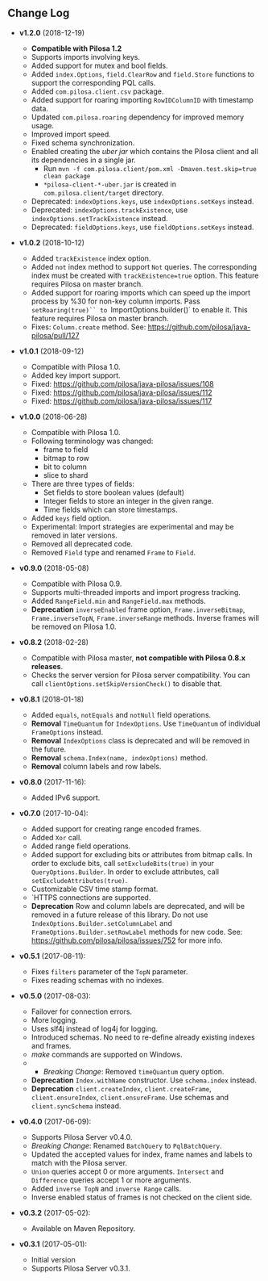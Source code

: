 ## Change Log

* **v1.2.0** (2018-12-19)
    * **Compatible with Pilosa 1.2**
    * Supports imports involving keys.
    * Added support for mutex and bool fields.
    * Added `index.Options`, `field.ClearRow` and `field.Store` functions to support the corresponding PQL calls.
    * Added `com.pilosa.client.csv` package.
    * Added support for roaring importing `RowIDColumnID` with timestamp data.
    * Updated `com.pilosa.roaring` dependency for improved memory usage.
    * Improved import speed.
    * Fixed schema synchronization.
    * Enabled creating the *uber jar* which contains the Pilosa client and all its dependencies in a single jar.
        * Run `mvn -f com.pilosa.client/pom.xml -Dmaven.test.skip=true clean package`
        * `*pilosa-client-*-uber.jar` is created in `com.pilosa.client/target` directory.
    * Deprecated: `indexOptions.keys`, use `indexOptions.setKeys` instead.
    * Deprecated: `indexOptions.trackExistence`, use `indexOptions.setTrackExistence` instead.
    * Deprecated: `fieldOptions.keys`, use `fieldOptions.setKeys` instead.

* **v1.0.2** (2018-10-12)
    * Added `trackExistence` index option.
    * Added `not` index method to support `Not` queries. The corresponding index must be created with `trackExistence=true` option. This feature requires Pilosa on master branch.
    * Added support for roaring imports which can speed up the import process by %30 for non-key column imports. Pass `setRoaring(true)`` to `ImportOptions.builder()` to enable it. This feature requires Pilosa on master branch.
    * Fixes: `Column.create` method. See: https://github.com/pilosa/java-pilosa/pull/127

* **v1.0.1** (2018-09-12)
    * Compatible with Pilosa 1.0.
    * Added key import support.
    * Fixed: https://github.com/pilosa/java-pilosa/issues/108
    * Fixed: https://github.com/pilosa/java-pilosa/issues/112
    * Fixed: https://github.com/pilosa/java-pilosa/issues/117

* **v1.0.0** (2018-06-28)
    * Compatible with Pilosa 1.0.
    * Following terminology was changed:
        * frame to field
        * bitmap to row
        * bit to column
        * slice to shard
    * There are three types of fields:
        * Set fields to store boolean values (default)
        * Integer fields to store an integer in the given range.
        * Time fields which can store timestamps.
    * Added `keys` field option.
    * Experimental: Import strategies are experimental and may be removed in later versions.
    * Removed all deprecated code.
    * Removed `Field` type and renamed `Frame` to `Field`.

* **v0.9.0** (2018-05-08)
    * Compatible with Pilosa 0.9.
    * Supports multi-threaded imports and import progress tracking.
    * Added `RangeField.min` and `RangeField.max` methods.
    * **Deprecation** `inverseEnabled` frame option, `Frame.inverseBitmap`, `Frame.inverseTopN`, `Frame.inverseRange` methods. Inverse frames will be removed on Pilosa 1.0.


* **v0.8.2** (2018-02-28)
    * Compatible with Pilosa master, **not compatible with Pilosa 0.8.x releases**.
    * Checks the server version for Pilosa server compatibility. You can call `clientOptions.setSkipVersionCheck()` to disable that.

* **v0.8.1** (2018-01-18)
    * Added `equals`, `notEquals` and `notNull` field operations.
    * **Removal** `TimeQuantum` for `IndexOptions`. Use `TimeQuantum` of individual `FrameOptions` instead.
    * **Removal** `IndexOptions` class is deprecated and will be removed in the future.
    * **Removal** `schema.Index(name, indexOptions)` method.
    * **Removal** column labels and row labels.

* **v0.8.0** (2017-11-16):
    * Added IPv6 support.

* **v0.7.0** (2017-10-04):
    * Added support for creating range encoded frames.
    * Added `Xor` call.
    * Added range field operations.
    * Added support for excluding bits or attributes from bitmap calls. In order to exclude bits, call `setExcludeBits(true)` in your `QueryOptions.Builder`. In order to exclude attributes, call `setExcludeAttributes(true)`.
    * Customizable CSV time stamp format.
    * `HTTPS connections are supported.
    * **Deprecation** Row and column labels are deprecated, and will be removed in a future release of this library. Do not use `IndexOptions.Builder.setColumnLabel` and `FrameOptions.Builder.setRowLabel` methods for new code. See: https://github.com/pilosa/pilosa/issues/752 for more info.

* **v0.5.1** (2017-08-11):
    * Fixes `filters` parameter of the `TopN` parameter.
    * Fixes reading schemas with no indexes.

* **v0.5.0** (2017-08-03):
    * Failover for connection errors.
    * More logging.
    * Uses slf4j instead of log4j for logging.
    * Introduced schemas. No need to re-define already existing indexes and frames.
    * *make* commands are supported on Windows.
    * * *Breaking Change*: Removed `timeQuantum` query option.
    * **Deprecation** `Index.withName` constructor. Use `schema.index` instead.
    * **Deprecation** `client.createIndex`, `client.createFrame`, `client.ensureIndex`, `client.ensureFrame`. Use schemas and `client.syncSchema` instead.

* **v0.4.0** (2017-06-09):
    * Supports Pilosa Server v0.4.0.
    * *Breaking Change*: Renamed `BatchQuery` to `PqlBatchQuery`.
    * Updated the accepted values for index, frame names and labels to match with the Pilosa server.
    * `Union` queries accept 0 or more arguments. `Intersect` and `Difference` queries accept 1 or more arguments.
    * Added `inverse TopN` and `inverse Range` calls.
    * Inverse enabled status of frames is not checked on the client side.

* **v0.3.2** (2017-05-02):
    * Available on Maven Repository.

* **v0.3.1** (2017-05-01):
    * Initial version
    * Supports Pilosa Server v0.3.1.
